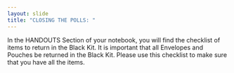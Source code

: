 ```yaml
---
layout: slide
title: "CLOSING THE POLLS: "
---
```


In the HANDOUTS Section of your notebook, you will find the checklist of items to return in the Black Kit. It is important that all Envelopes and Pouches be returned in the Black Kit. Please use this checklist to make sure that you have all the items.
